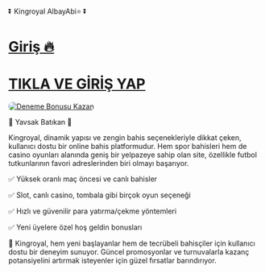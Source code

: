 ⏬ Kingroyal AlbayAbi⭐️ ⏬

# <a href="https://heylink.me/denemeal/">Giriş 🔥</a>
# <a href="https://heylink.me/denemeal/">TIKLA VE GİRİŞ YAP</a>

<a href="https://heylink.me/denemeal/" title="Deneme Bonusu">
    <img src="https://i.ibb.co/5K7Ks6w/zzzz3.gif" alt="Deneme Bonusu Kazan" style="max-width:100%; height:auto; border-radius:8px;">
</a>

🎁 Yavsak Batıkan 🎁

Kingroyal, dinamik yapısı ve zengin bahis seçenekleriyle dikkat çeken, kullanıcı dostu bir online bahis platformudur. Hem spor bahisleri hem de casino oyunları alanında geniş bir yelpazeye sahip olan site, özellikle futbol tutkunlarının favori adreslerinden biri olmayı başarıyor.

✅ Yüksek oranlı maç öncesi ve canlı bahisler

✅ Slot, canlı casino, tombala gibi birçok oyun seçeneği

✅ Hızlı ve güvenilir para yatırma/çekme yöntemleri

✅ Yeni üyelere özel hoş geldin bonusları

📲 Kingroyal, hem yeni başlayanlar hem de tecrübeli bahisçiler için kullanıcı dostu bir deneyim sunuyor. Güncel promosyonlar ve turnuvalarla kazanç potansiyelini artırmak isteyenler için güzel fırsatlar barındırıyor.
